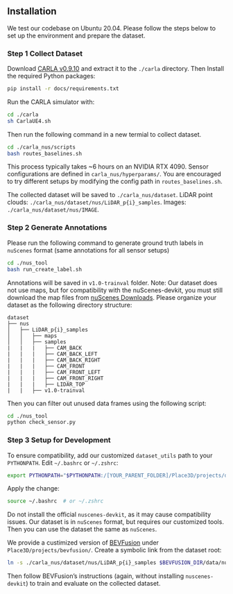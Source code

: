 ## Installation

We test our codebase on Ubuntu 20.04. Please follow the steps below to set up the environment and prepare the dataset. 

### Step 1 Collect Dataset

Download [CARLA v0.9.10](https://carla.org/2020/09/25/release-0.9.10/) and extract it to the `./carla` directory. Then Install the required Python packages:

```bash
pip install -r docs/requirements.txt
```

Run the CARLA simulator with:

```bash
cd ./carla
sh CarlaUE4.sh
```

Then run the following command in a new termial to collect dataset. 

```bash
cd ./carla_nus/scripts
bash routes_baselines.sh
```

This process typically takes ~6 hours on an NVIDIA RTX 4090. Sensor configurations are defined in `carla_nus/hyperparams/`. You are encouraged to try different setups by modifying the config path in `routes_baselines.sh`.

The collected dataset will be saved to `./carla_nus/dataset`. 
LiDAR point clouds: `./carla_nus/dataset/nus/LiDAR_p{i}_samples`. 
Images: `./carla_nus/dataset/nus/IMAGE`. 

### Step 2 Generate Annotations

Please run the following command to generate ground truth labels in `nuScenes` format (same annotations for all sensor setups)

```bash
cd ./nus_tool
bash run_create_label.sh
```

Annotations will be saved in `v1.0-trainval` folder.
Note: Our dataset does not use maps, but for compatibility with the nuScenes-devkit, you must still download the map files from [nuScenes Downloads](https://www.nuscenes.org/nuscenes#download). Please organize your dataset as the following directory structure:

```
dataset
├── nus
│   ├── LiDAR_p{i}_samples
│   │   ├── maps
│   │   ├── samples
|   |   |   ├── CAM_BACK
|   |   |   ├── CAM_BACK_LEFT
|   |   |   ├── CAM_BACK_RIGHT
|   |   |   ├── CAM_FRONT
|   |   |   ├── CAM_FRONT_LEFT
|   |   |   ├── CAM_FRONT_RIGHT
|   |   |   ├── LIDAR_TOP
|   |   ├── v1.0-trainval

```

Then you can filter out unused data frames using the following script:

```bash
cd ./nus_tool
python check_sensor.py
```

### Step 3 Setup for Development

To ensure compatibility, add our customized `dataset_utils` path to your `PYTHONPATH`. Edit `~/.bashrc` or `~/.zshrc`:

```bash
export PYTHONPATH="$PYTHONPATH:/[YOUR_PARENT_FOLDER]/Place3D/projects/dataset_utils"
```

Apply the change:
```bash
source ~/.bashrc  # or ~/.zshrc
```

Do not install the official `nuscenes-devkit`, as it may cause compatibility issues. Our dataset is in `nuScenes` format, but requires our customized tools. Then you can use the dataset the same as `nuScenes`.

We provide a custimized version of [BEVFusion](https://github.com/mit-han-lab/bevfusion) under `Place3D/projects/bevfusion/`. Create a symbolic link from the dataset root: 

```bash
ln -s ./carla_nus/dataset/nus/LiDAR_p{i}_samples $BEVFUSION_DIR/data/nuscenes 
```

Then follow BEVFusion’s instructions (again, without installing `nuscenes-devkit`) to train and evaluate on the collected dataset.








